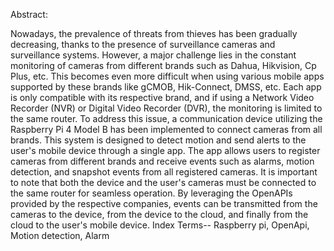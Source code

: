 Abstract:


Nowadays, the prevalence of threats from thieves has been gradually decreasing, thanks to the presence of surveillance cameras and surveillance systems. However, a major challenge lies in the constant monitoring of cameras from different brands such as Dahua, Hikvision, Cp Plus, etc. This becomes even more difficult when using various mobile apps supported by these brands like gCMOB, Hik-Connect, DMSS, etc. Each app is only compatible with its respective brand, and if using a Network Video Recorder (NVR) or Digital Video Recorder (DVR), the monitoring is limited to the same router. To address this issue, a communication device utilizing the Raspberry Pi 4 Model B has been implemented to connect cameras from all brands. This system is designed to detect motion and send alerts to the user's mobile device through a single app. The app allows users to register cameras from different brands and receive events such as alarms, motion detection, and snapshot events from all registered cameras. It is important to note that both the device and the user's cameras must be connected to the same router for seamless operation. By leveraging the OpenAPIs provided by the respective companies, events can be transmitted from the cameras to the device, from the device to the cloud, and finally from the cloud to the user's mobile device.
Index Terms-- Raspberry pi, OpenApi, Motion detection, Alarm
